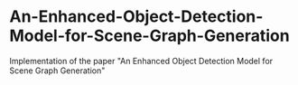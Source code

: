 # An-Enhanced-Object-Detection-Model-for-Scene-Graph-Generation
Implementation of the paper "An Enhanced Object Detection Model for Scene Graph Generation"
